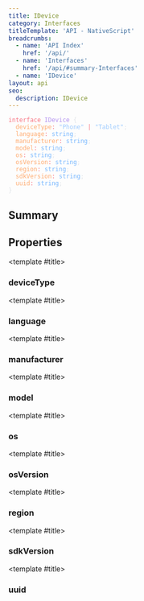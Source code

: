 ```yaml
---
title: IDevice
category: Interfaces
titleTemplate: 'API - NativeScript'
breadcrumbs:
  - name: 'API Index'
    href: '/api/'
  - name: 'Interfaces'
    href: '/api/#summary-Interfaces'
  - name: 'IDevice'
layout: api
seo:
  description: IDevice
---
```


<!-- This page is auto generated, do not edit manually. -->
<!-- Run "yarn generate:api-docs" to regenerate -->

<script setup lang="ts">
  import { provide } from "vue";
  import API_DATA from "./IDevice.data.json";
  
  provide('API_DATA', API_DATA);
</script>

<APIRefHierarchy v-once />

<pre class="not-prose [&_a]:text-blue-400 [&_a]:no-underline"><code><span class="line"><span style="color: #F97583">interface</span><span style="color: #E1E4E8"> </span><span style="color: #B392F0">IDevice</span><span style="color: #E1E4E8"> {</span></span>
<span class="line"><span style="color: #E1E4E8">  </span><span style="color: #FFAB70">deviceType</span><span style="color: #F97583">:</span><span style="color: #E1E4E8"> </span><span style="color: #9ECBFF">&quot;Phone&quot;</span><span style="color: #E1E4E8"> </span><span style="color: #F97583">|</span><span style="color: #E1E4E8"> </span><span style="color: #9ECBFF">&quot;Tablet&quot;</span><span style="color: #E1E4E8">;</span></span>
<span class="line"><span style="color: #E1E4E8">  </span><span style="color: #FFAB70">language</span><span style="color: #F97583">:</span><span style="color: #E1E4E8"> </span><span style="color: #79B8FF">string</span><span style="color: #E1E4E8">;</span></span>
<span class="line"><span style="color: #E1E4E8">  </span><span style="color: #FFAB70">manufacturer</span><span style="color: #F97583">:</span><span style="color: #E1E4E8"> </span><span style="color: #79B8FF">string</span><span style="color: #E1E4E8">;</span></span>
<span class="line"><span style="color: #E1E4E8">  </span><span style="color: #FFAB70">model</span><span style="color: #F97583">:</span><span style="color: #E1E4E8"> </span><span style="color: #79B8FF">string</span><span style="color: #E1E4E8">;</span></span>
<span class="line"><span style="color: #E1E4E8">  </span><span style="color: #FFAB70">os</span><span style="color: #F97583">:</span><span style="color: #E1E4E8"> </span><span style="color: #79B8FF">string</span><span style="color: #E1E4E8">;</span></span>
<span class="line"><span style="color: #E1E4E8">  </span><span style="color: #FFAB70">osVersion</span><span style="color: #F97583">:</span><span style="color: #E1E4E8"> </span><span style="color: #79B8FF">string</span><span style="color: #E1E4E8">;</span></span>
<span class="line"><span style="color: #E1E4E8">  </span><span style="color: #FFAB70">region</span><span style="color: #F97583">:</span><span style="color: #E1E4E8"> </span><span style="color: #79B8FF">string</span><span style="color: #E1E4E8">;</span></span>
<span class="line"><span style="color: #E1E4E8">  </span><span style="color: #FFAB70">sdkVersion</span><span style="color: #F97583">:</span><span style="color: #E1E4E8"> </span><span style="color: #79B8FF">string</span><span style="color: #E1E4E8">;</span></span>
<span class="line"><span style="color: #E1E4E8">  </span><span style="color: #FFAB70">uuid</span><span style="color: #F97583">:</span><span style="color: #E1E4E8"> </span><span style="color: #79B8FF">string</span><span style="color: #E1E4E8">;</span></span>
<span class="line"><span style="color: #E1E4E8">}</span></span></code></pre>

## <Heading ignore>Summary</Heading>

<APIRefSummary v-once />

## Properties

<div class="">

<APIRef for="2337" v-once>

<template #title>

### deviceType

</template>

</APIRef>

</div>

<div class="">

<APIRef for="2339" v-once>

<template #title>

### language

</template>

</APIRef>

</div>

<div class="">

<APIRef for="2332" v-once>

<template #title>

### manufacturer

</template>

</APIRef>

</div>

<div class="">

<APIRef for="2333" v-once>

<template #title>

### model

</template>

</APIRef>

</div>

<div class="">

<APIRef for="2334" v-once>

<template #title>

### os

</template>

</APIRef>

</div>

<div class="">

<APIRef for="2335" v-once>

<template #title>

### osVersion

</template>

</APIRef>

</div>

<div class="">

<APIRef for="2340" v-once>

<template #title>

### region

</template>

</APIRef>

</div>

<div class="">

<APIRef for="2336" v-once>

<template #title>

### sdkVersion

</template>

</APIRef>

</div>

<div class="">

<APIRef for="2338" v-once>

<template #title>

### uuid

</template>

</APIRef>

</div>
